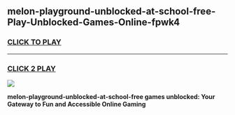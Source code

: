
## melon-playground-unblocked-at-school-free-Play-Unblocked-Games-Online-fpwk4
<h3>
<a href="https://premium76.site?title=melon-playground-unblocked-at-school-free&ref=25A">CLICK TO PLAY</a></h3>
<hr>

<h3>
<a href="https://premium76.site?title=melon-playground-unblocked-at-school-free&ref=25A">CLICK 2 PLAY</a>
  
</h3>

<a href="https://premium76.site?title=melon-playground-unblocked-at-school-free&ref=25A"><img src="https://clearcache.store/games.png"></a>


**melon-playground-unblocked-at-school-free games unblocked: Your Gateway to Fun and Accessible Online Gaming**
